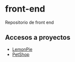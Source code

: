 # front-end
Repositorio de front end

## Accesos a proyectos
<ul>
  <li><a href="https://arieelbernal.github.io/front-end/LemonPie">LemonPie</a></li>
  <li><a href="https://arieelbernal.github.io/front-end/PetShop">PetShop</a></li>
</ul>
